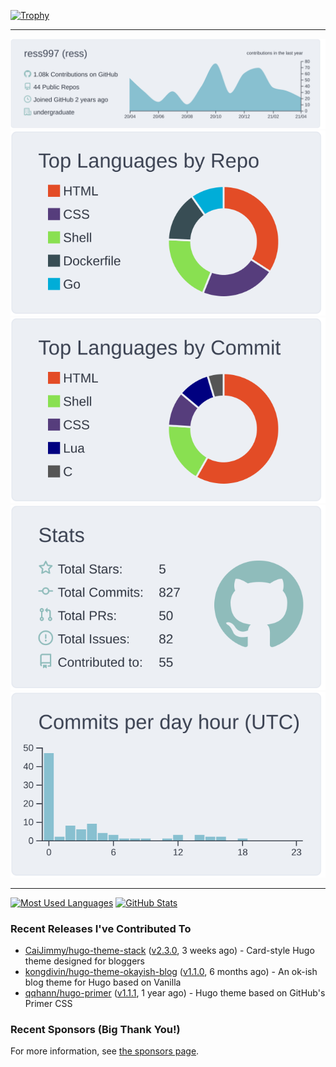 [![Trophy](https://github-profile-trophy.vercel.app/?username=ress997)](https://github.com/ryo-ma/github-profile-trophy)

---

[![](https://raw.githubusercontent.com/ress997/ress997/master/profile-summary-card-output/nord_bright/0-profile-details.svg)](https://github.com/vn7n24fzkq/github-profile-summary-cards)
[![](https://raw.githubusercontent.com/ress997/ress997/master/profile-summary-card-output/nord_bright/1-repos-per-language.svg)](https://github.com/vn7n24fzkq/github-profile-summary-cards) [![](https://raw.githubusercontent.com/ress997/ress997/master/profile-summary-card-output/nord_bright/2-most-commit-language.svg)](https://github.com/vn7n24fzkq/github-profile-summary-cards)
[![](https://raw.githubusercontent.com/ress997/ress997/master/profile-summary-card-output/nord_bright/3-stats.svg)](https://github.com/vn7n24fzkq/github-profile-summary-cards) [![](https://raw.githubusercontent.com/ress997/ress997/master/profile-summary-card-output/nord_bright/4-productive-time.svg)](https://github.com/vn7n24fzkq/github-profile-summary-cards)

---

[![Most Used Languages](https://github-readme-stats.vercel.app/api/top-langs/?username=ress997)](https://github.com/anuraghazra/github-readme-stats)
[![GitHub Stats](https://github-readme-stats.vercel.app/api?username=ress997&show_icons=true&count_private=true&line_height=40)](https://github.com/anuraghazra/github-readme-stats)

### Recent Releases I've Contributed To

- [CaiJimmy/hugo-theme-stack](https://github.com/CaiJimmy/hugo-theme-stack) ([v2.3.0](https://github.com/CaiJimmy/hugo-theme-stack/releases/tag/v2.3.0), 3 weeks ago) - Card-style Hugo theme designed for bloggers
- [kongdivin/hugo-theme-okayish-blog](https://github.com/kongdivin/hugo-theme-okayish-blog) ([v1.1.0](https://github.com/kongdivin/hugo-theme-okayish-blog/releases/tag/v1.1.0), 6 months ago) - An ok-ish blog theme for Hugo based on Vanilla
- [qqhann/hugo-primer](https://github.com/qqhann/hugo-primer) ([v1.1.1](https://github.com/qqhann/hugo-primer/releases/tag/v1.1.1), 1 year ago) - Hugo theme based on GitHub&#39;s Primer CSS

### Recent Sponsors (Big Thank You!)


For more information, see [the sponsors page](https://github.com/sponsors/ress997/).
